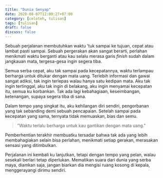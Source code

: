 ```yaml
---
title: "Dunia Senyap"
date: 2020-08-07T12:00:27+07:00
category: [celoteh, tulisan]
tags: [tulisan]
draft: false
discuss: false
---
```



Sebuah perjalanan membutuhkan waktu 'tuk sampai ke tujuan, cepat atau lambat pasti sampai. Sebuah pergerakan akan sangat berarti, perlahan menikmati waktu berganti atau kau selalu merasa garis *finish* sudah dalam jangkauan mata, tergesa-gesa ingin segera tiba.

Semua serba cepat, aku tak sampai pada kecepatannya, waktu terlampau berharga untuk ditukar dengan mata uang. Terlebih informasi dan gawai sangat adiksi, tak ingin terlepas walau hanya satu kedipan mata. Aku tak ingin tertinggal, aku tak ingin di belakang, aku ingin menyamai kecepatan itu, semua ku korbankan. Tak ada lagi kebahagiaan, keseimbangan, ketenangan, supaya segera tiba di sana.

Dalam tempo yang singkat itu, aku kehilangan diri sendiri, pengorbanan yang tak sebanding demi sebuah pencapaian. Setelah sampai pada kecepatan yang sama, ternyata tidak memuaskan, bias dan semu.

> "Waktu terlalu berharga untuk kau gantikan dengan mata uang."

Pemberhentian terakhir membuatku tersadar bahwa tak ada yang lebih membahagiakan selain bisa perlahan, menikmati setiap gerakan, merasakan sensasi yang ditimbulkan.

Perjalanan ini kembali ku lanjutkan, tetapi dengan tempo yang pelan, walau sesekali berlari tetap diperlukan. Mematikan suara dari dunia yang serba maya, diamkan saja, jangan biarkan dia mengisi ruang kosong di kepala, menggerayangi dirimu sendiri.
